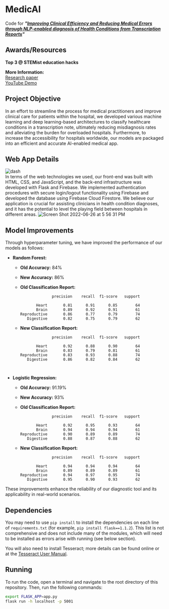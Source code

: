 # MedicAI
Code for _**"[Improving Clinical Efficiency and Reducing Medical Errors through NLP-enabled diagnosis of Health Conditions from Transcription Reports](https://arxiv.org/abs/2206.13516)"**_ <br>

## Awards/Resources
**Top 3 @ STEMist education hacks** <br>
<!-- **Pending Publication in a 6.14 IF International Journal** -->

**More Information:** <br>
[Research paper](https://arxiv.org/pdf/2206.13516.pdf)<br>
[YouTube Demo](https://www.youtube.com/watch?v=_GsxYAZyjnU&feature=emb_title&ab_channel=KabirRamzan)

## Project Objective
In an effort to streamline the process for medical practitioners and improve clinical care for patients within the hospital, we developed various machine learning and deep learning-based architectures to classify healthcare conditions in a transcription note, ultimately reducing misdiagnosis rates and alleviating the burden for overloaded hospitals. Furthermore, to increase the accessibility for hospitals worldwide, our models are packaged into an efficient and accurate AI-enabled medical app.

## Web App Details
![dash](https://user-images.githubusercontent.com/56781484/175841396-a56fd8ae-2483-449b-9a13-bca024b61a7b.png) <br>
In terms of the web technologies we used, our front-end was built with HTML, CSS, and JavaScript, and the back-end infrastructure was developed with Flask and Firebase. We implemented authentication procedures with secure login/logout functionality using Firebase and developed the database using Firebase Cloud Firestore. We believe our application is crucial for assisting clinicians in health condition diagnoses, and it has the potential to level the playing field between hospitals in different areas.
![Screen Shot 2022-06-26 at 5 56 31 PM](https://user-images.githubusercontent.com/56781484/175841744-cc1922ea-7824-48d0-b54e-e0c34ebb64b5.png)  <br>

## Model Improvements
Through hyperparameter tuning, we have improved the performance of our models as follows:

- **Random Forest:**
  - **Old Accuracy:** 84%
  - **New Accuracy:** 86%
  - **Old Classification Report:**
    ```
                  precision    recall  f1-score   support

           Heart       0.81      0.91      0.85        64
           Brain       0.89      0.92      0.91        61
    Reproductive       0.86      0.77      0.79        74
       Digestive       0.82      0.75      0.79        62

    ```

  - **New Classification Report:**
    ```
                  precision    recall  f1-score   support

           Heart       0.92      0.88      0.90        64
           Brain       0.83      0.79      0.81        61
    Reproductive       0.83      0.93      0.88        74
       Digestive       0.86      0.82      0.84        62

       
    ```

- **Logistic Regression:**
  - **Old Accuracy:** 91.19%
  - **New Accuracy:** 93%
  - **Old Classification Report:**
    ```
                  precision    recall  f1-score   support

           Heart       0.92      0.95      0.93        64
           Brain       0.94      0.94      0.94        61
    Reproductive       0.90      0.89      0.89        74
       Digestive       0.88      0.87      0.88        62
    ```

  - **New Classification Report:**
    ```
                  precision    recall  f1-score   support

           Heart       0.94      0.94      0.94        64
           Brain       0.89      0.89      0.89        61
    Reproductive       0.94      0.97      0.95        74
       Digestive       0.95      0.90      0.93        62
    ```

These improvements enhance the reliability of our diagnostic tool and its applicability in real-world scenarios.

## Dependencies
You may need to use `pip install` to install the dependencies on each line of `requirements.txt` (for example, `pip install flask==1.1.2`). This list is not comprehensive and does not include many of the modules, which will need to be installed as errors arise with running (see below section).

You will also need to install Tesseract; more details can be found online or at the [Tesseract User Manual](https://github.com/tesseract-ocr/tessdoc).

## Running
To run the code, open a terminal and navigate to the root directory of this repository. Then, run the following commands:
```bash
export FLASK_APP=app.py
flask run -h localhost -p 5001
